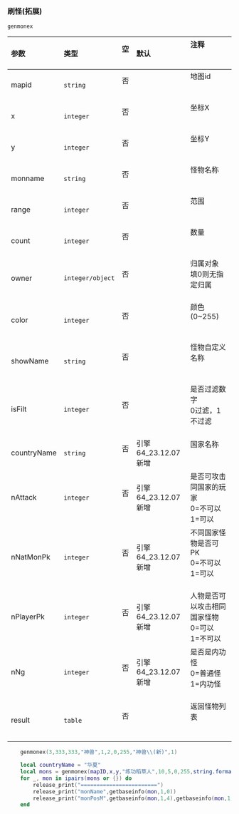 ### 刷怪(拓展)
`genmonex`

| 参数        | 类型             | 空   | 默认                | 注释                                               |
| :---------- | :--------------- | :--- | :------------------ | :------------------------------------------------- |
| mapid       | `string`         | 否   |                     | 地图id                                             |
| x           | `integer`        | 否   |                     | 坐标X                                              |
| y           | `integer`        | 否   |                     | 坐标Y                                              |
| monname     | `string`         | 否   |                     | 怪物名称                                           |
| range       | `integer`        | 否   |                     | 范围                                               |
| count       | `integer`        | 否   |                     | 数量                                               |
| owner       | `integer/object` | 否   |                     | 归属对象<br />填0则无指定归属                        |
| color       | `integer`        | 否   |                     | 颜色(0~255)                                        |
| showName    | `string`         | 否   |                     | 怪物自定义名称                                     |
| isFilt      | `integer`        | 否   |                     | 是否过滤数字<br />0过滤，1不过滤                     |
| countryName | `string`         | 否   | 引擎64_23.12.07新增 | 国家名称                                           |
| nAttack     | `integer`        | 否   | 引擎64_23.12.07新增 | 是否可攻击同国家的玩家<br />0=不可以<br />1=可以       |
| nNatMonPk   | `integer`        | 否   | 引擎64_23.12.07新增 | 不同国家怪物是否可PK<br />0=不可以<br />1=可以         |
| nPlayerPk   | `integer`        | 否   | 引擎64_23.12.07新增 | 人物是否可以攻击相同国家怪物<br />0=可以<br />1=不可以 |
| nNg         | `integer`        | 否   | 引擎64_23.12.07新增 | 是否是内功怪<br />0=普通怪<br />1=内功怪               |
| result      | `table`          | 否   |                     | 返回怪物列表                                       |
```lua
    genmonex(3,333,333,"神兽",1,2,0,255,"神兽\\(新)",1)

    local countryName = "华夏"
    local mons = genmonex(mapID,x,y,"练功稻草人",10,5,0,255,string.format("稻草人[%s]",countryName),1,countryName,1,1,1,1)
    for _, mon in ipairs(mons or {}) do
        release_print("========================")
        release_print("monName",getbaseinfo(mon,1,0))
        release_print("monPosM",getbaseinfo(mon,1,4),getbaseinfo(mon,1,5))
    end
```

